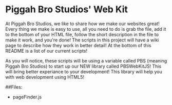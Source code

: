 # Piggah Bro Studios' Web Kit

At Piggah Bro Studios, we like to share how we make our websites great! Every thing we make is easy to use, all you need to do is grab the file, add it to the bottom of your HTML file, follow the short description in the file to make it work, and you're done! The scripts in this project will have a wiki page to describe how they work in better detail! At the bottom of this README is a list of our current scripts!

As you will notice, these scripts will be using a variable called PBS (meaning Piggah Bro Studios) to start up our NEW library called PBSWebKitJS! This will bring better experiance to your development! This library will help you with web development using HTML5!

##Files:
* pageFinder.js

